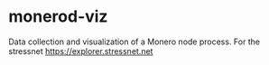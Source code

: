 # monerod-viz
Data collection and visualization of a Monero node process. For the stressnet https://explorer.stressnet.net
